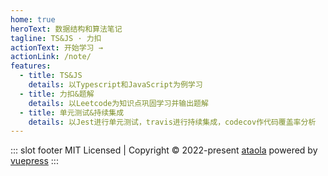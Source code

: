 ```yaml
---
home: true
heroText: 数据结构和算法笔记
tagline: TS&JS · 力扣
actionText: 开始学习 →
actionLink: /note/
features:
  - title: TS&JS
    details: 以Typescript和JavaScript为例学习
  - title: 力扣&题解
    details: 以Leetcode为知识点巩固学习并输出题解
  - title: 单元测试&持续集成
    details: 以Jest进行单元测试，travis进行持续集成，codecov作代码覆盖率分析
---
```


::: slot footer
MIT Licensed | Copyright © 2022-present [ataola](https://www.yuque.com/ataola) powered by [vuepress](https://vuepress.vuejs.org/)
:::
